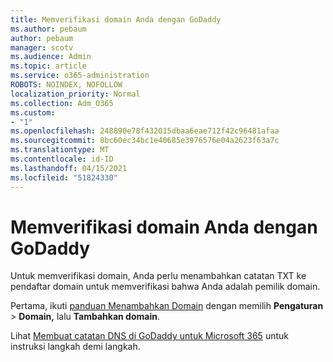 ```yaml
---
title: Memverifikasi domain Anda dengan GoDaddy
ms.author: pebaum
author: pebaum
manager: scotv
ms.audience: Admin
ms.topic: article
ms.service: o365-administration
ROBOTS: NOINDEX, NOFOLLOW
localization_priority: Normal
ms.collection: Adm_O365
ms.custom:
- "1"
ms.openlocfilehash: 248890e78f432015dbaa6eae712f42c96481afaa
ms.sourcegitcommit: 8bc60ec34bc1e40685e3976576e04a2623f63a7c
ms.translationtype: MT
ms.contentlocale: id-ID
ms.lasthandoff: 04/15/2021
ms.locfileid: "51824330"
---
```

# <a name="verify-your-domain-with-godaddy"></a>Memverifikasi domain Anda dengan GoDaddy

Untuk memverifikasi domain, Anda perlu menambahkan catatan TXT ke pendaftar domain untuk memverifikasi bahwa Anda adalah pemilik domain. 

Pertama, ikuti [panduan Menambahkan Domain](https://admin.microsoft.com/Adminportal#/Domains) dengan memilih **Pengaturan** \> **Domain,** lalu **Tambahkan domain**.
  
Lihat [Membuat catatan DNS di GoDaddy untuk Microsoft 365](https://docs.microsoft.com/microsoft-365/admin/dns/create-dns-records-at-godaddy) untuk instruksi langkah demi langkah.